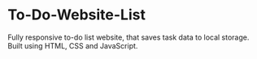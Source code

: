 # To-Do-Website-List
Fully responsive to-do list website, that saves task data to local storage. Built using HTML, CSS and JavaScript.
